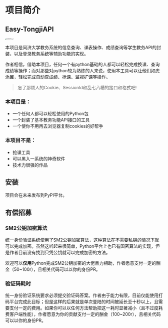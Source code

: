 # 项目简介

## Easy-TongjiAPI

<img src="https://blogsources-1305284863.file.myqcloud.com/images/94385810_p0.jpg" alt="94385810_p0" style="zoom: 25%;" />



本项目是同济大学教务系统的信息查询、课表操作、成绩查询等学生教务API的封装，以及登录教务系统等辅助功能的实现。

作者相信，借助本项目，任何一个有python基础的人都可以轻松完成换课、查询成绩等操作；而对那些对python较为熟练的人来说，使用本工具可以让他们如虎添翼，轻松完成自动查成绩、抢课、监视扩课等操作。

> 忘了那烦人的Cookie、SessionId和乱七八糟的接口和格式吧!

### 本项目是：

- 一个任何人都可以轻松使用的Python包
- 一个封装了基本教务功能API接口的工具
- 一个使你不用再去浏览器复制cookies的好帮手

### 本项目不是：

- 抢课工具
- 可以黑入一系统的神奇软件
- 技术力很强的作品



## 安装

项目会在未来发布到PyPI平台。



## 有偿招募

### SM2公钥加密算法

统一身份验证系统使用了SM2公钥加密算法，这种算法在不需要私钥的情况下就可以完成加密。虽然这听起来很简单，Python平台上也已有国密算法的实现，但是作者目前没有找到只凭公钥就可以完成加密的方法。

欢迎可以**仅用**Python完成SM2公钥加密的大佬鼎力相助，作者愿意支付一定的酬金（50~100r），且相关代码可以以你的身份PR。

### 验证码耗时

统一身份验证系统要求必须提交验证码答案。作者由于能力有限，目前仅能使用打码平台完成此目标；但是这样的后果就是单次登陆的时间被延长至十秒以上，且需要支付一定的费用。如果你可以以任何方法帮助把这一耗时显著减小（且不过度耗费客户端性能），作者愿意为你的贡献支付一定的酬金（100~200r），且相关代码可以以你的身份PR。

